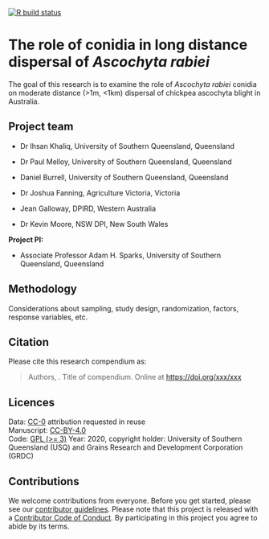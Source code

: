  <!-- badges: start -->
  [![R build status](https://github.com/adamhsparks/ChickpeaAscoDispersal/workflows/R-CMD-check/badge.svg)](https://github.com/adamhsparks/ChickpeaAscoDispersal/actions)
  <!-- badges: end -->
  
# The role of conidia in long distance dispersal of _Ascochyta rabiei_

The goal of this research is to examine the role of _Ascochyta rabiei_ conidia on moderate distance (>1m, <1km) dispersal of chickpea ascochyta blight in Australia.

## Project team

- Dr Ihsan Khaliq, University of Southern Queensland, Queensland

- Dr Paul Melloy, University of Southern Queensland, Queensland

- Daniel Burrell, University of Southern Queensland, Queensland

- Dr Joshua Fanning, Agriculture Victoria, Victoria

- Jean Galloway, DPIRD, Western Australia

- Dr Kevin Moore, NSW DPI, New South Wales

**Project PI:**

- Associate Professor Adam H. Sparks, University of Southern Queensland, Queensland

## Methodology

Considerations about sampling, study design, randomization, factors, response variables, etc.


## Citation

Please cite this research compendium as:  

> Authors, . Title of compendium. Online at https://doi.org/xxx/xxx

## Licences

Data: [CC-0](https://creativecommons.org/publicdomain/zero/1.0/) attribution requested in reuse  
Manuscript: [CC-BY-4.0](https://creativecommons.org/licenses/by/4.0/)  
Code: [GPL (>= 3)](https://opensource.org/licenses/GPL-3.0)
Year: 2020, copyright holder: University of Southern Queensland (USQ) and Grains Research and Development Corporation (GRDC)

## Contributions

We welcome contributions from everyone.
Before you get started, please see our [contributor guidelines](CONTRIBUTING.html).
Please note that this project is released with a [Contributor Code of Conduct](CONDUCT.html).
By participating in this project you agree to abide by its terms.
